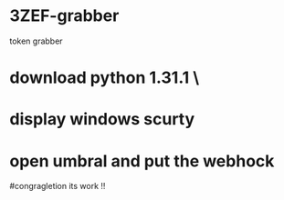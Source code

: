 # 3ZEF-grabber
token grabber




# download python 1.31.1 \
# display windows scurty
# open umbral and put the webhock 

#congragletion its work !!
